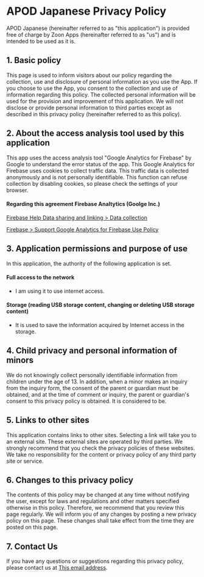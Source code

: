 # APOD Japanese Privacy Policy
APOD Japanese (hereinafter referred to as "this application") is provided free of charge by Zoon Apps (hereinafter referred to as "us") and is intended to be used as it is.

## 1. Basic policy
This page is used to inform visitors about our policy regarding the collection, use and disclosure of personal information as you use the App.
If you choose to use the App, you consent to the collection and use of information regarding this policy. The collected personal information will be used for the provision and improvement of this application. We will not disclose or provide personal information to third parties except as described in this privacy policy (hereinafter referred to as this policy).

## 2. About the access analysis tool used by this application
This app uses the access analysis tool "Google Analytics for Firebase" by Google to understand the error status of the app.
This Google Analytics for Firebase uses cookies to collect traffic data.
This traffic data is collected anonymously and is not personally identifiable.
This function can refuse collection by disabling cookies, so please check the settings of your browser.

#### Regarding this agreement Firebase Analtytics (Goolge Inc.)
[Firebase Help Data sharing and linking > Data collection](https://support.google.com/firebase/answer/6318039?hl=en)

[Firebase > Support Google Analytics for Firebase Use Policy](https://firebase.google.com/policies/analytics/?hl=en)

## 3. Application permissions and purpose of use
In this application, the authority of the following application is set.

#### Full access to the network
- I am using it to use internet access.
#### Storage (reading USB storage content, changing or deleting USB storage content)
- It is used to save the information acquired by Internet access in the storage.

## 4. Child privacy and personal information of minors
We do not knowingly collect personally identifiable information from children under the age of 13. In addition, when a minor makes an inquiry from the inquiry form, the consent of the parent or guardian must be obtained, and at the time of comment or inquiry, the parent or guardian's consent to this privacy policy is obtained. It is considered to be.

## 5. Links to other sites
This application contains links to other sites. Selecting a link will take you to an external site. These external sites are operated by third parties. We strongly recommend that you check the privacy policies of these websites. We take no responsibility for the content or privacy policy of any third party site or service.

## 6. Changes to this privacy policy
The contents of this policy may be changed at any time without notifying the user, except for laws and regulations and other matters specified otherwise in this policy. Therefore, we recommend that you review this page regularly. We will inform you of any changes by posting a new privacy policy on this page. These changes shall take effect from the time they are posted on this page.

## 7. Contact Us
If you have any questions or suggestions regarding this privacy policy, please contact us at [This email address](mailto:zoonnapps@gmail.com).



